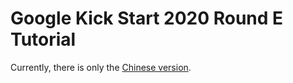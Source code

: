 # Google Kick Start 2020 Round E Tutorial

Currently, there is only the [Chinese version](/tutorial/kick-start/2020E/).

<Utterances />
